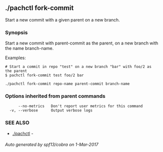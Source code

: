 ## ./pachctl fork-commit

Start a new commit with a given parent on a new branch.

### Synopsis


Start a new commit with parent-commit as the parent, on a new branch with the name branch-name.

Examples:

    # Start a commit in repo "test" on a new branch "bar" with foo/2 as the parent
	$ pachctl fork-commit test foo/2 bar


```
./pachctl fork-commit repo-name parent-commit branch-name
```

### Options inherited from parent commands

```
      --no-metrics   Don't report user metrics for this command
  -v, --verbose      Output verbose logs
```

### SEE ALSO
* [./pachctl](./pachctl.md)	 - 

###### Auto generated by spf13/cobra on 1-Mar-2017
